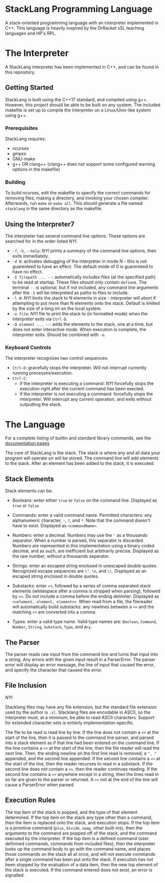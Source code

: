 # StackLang Programming Language

A stack-oriented programming language with an interpreter implemented in C++. This language is heavily inspired by the DrRacket xSL teaching languages and HP's RPL.

# The Interpreter

A StackLang interpreter has been implemented in C++, and can be found in this repository.

## Getting Started

StackLang is built using the C++17 standard, and compiled using g++. However, this project should be able to be built on any system. The included makefile is set up to compile the interpreter on a Linux/Unix-like system using g++.

### Prerequisites

StackLang requires:

* ncurses
* gmpxx
* GNU-make
* g++ OR clang++ (clang++ does not support some configured warning options in the makefile)

### Building

To build ncurses, edit the makefile to specify the correct commands for removing files, making a directory, and invoking your chosen compiler. Afterwards, run `make` or `make all`. This should generate a file named `stacklang` in the same directory as the makefile.

## Using the Interpreter7

The interpreter has several command line options. These options are searched for in the order listed *NYI*.

* `-?`, `-h`, `--help`: *NYI* prints a summary of the command line options, then exits immediately.
* `-d N`: activates debugging of the interpreter in mode N - this is not guarenteed to have an effect. The default mode of 0 is guarenteed to have no effect.
* `-I filepath ... --`: automatically includes files (at the specified path) to be read at startup. These files should only contain `define`s. The terminal `--` is optional, but if not included, any command line arguments after the `-I` will be interpreted as paths to files to include.
* `-l N`: *NYI* limits the stack to N elements in size - interpreter will abort if attempting to put more than N elements onto the stack. Default is limited by the size of a long int on the local system.
* `-o file`: *NYI* file to print the stack to (in formatted mode) when the interpreter exits via `Ctrl-D`.
* `-Q element ... --`: adds the elements to the stack, one at a time, but does not enter interactive mode. When execution is complete, the interpreter exits. Should be combined with `-o`.

### Keyboard Controls

The interpreter recognizes two control sequences:

* `Ctrl-D`: gracefully stops the interpreter. Will not interrupt currently running processes/execution.
* `Ctrl-C`: 
    * if the interpreter is executing a command: *NYI* forcefully stops the execution right after the current command has been exected.
    * if the interpreter is not executing a command: forcefully stops the interpreter. Will interrupt any current operation, and exits without outputting the stack.

# The Language

For a complete listing of builtin and standard library commands, see the [documentation pages](link)

The core of StackLang is the stack. The stack is where any and all data your program will operate on will be stored. The command line will add elements to the stack. After an element has been added to the stack, it is executed.

## Stack Elements

Stack elements can be:

* Booleans: enter either `true` or `false` on the command line. Displayed as `true` or `false`

* Commands: enter a valid command name. Permitted characters: any alphanumeric character, `-`, `?`, and `*`. Note that the command doesn't have to exist. Displayed as `<commandName>`.

* Numbers: enter a decimal. Numbers may use the `'` as a thousands separator. When a number is parsed, this separator is discarded. Numbers are represented in this implementation using a binary coded decimal, and as such, are inefficient but arbitrarily precise.  Displayed as the raw number, without a thousands separator.

* Strings: enter an escaped string enclosed in unescaped double quotes. Recognized escape sequences are `\"`, `\n`, and `\\`. Displayed as an escaped string enclosed in double quotes.

* Substacks: enter `<<`, followed by a series of comma separated stack elements (whitespace after a comma is stripped when parsing), followed by `>>`. Do not include a comma before the ending delimiter. Displayed as `<<element, element, element>>`. When read from a file, the filereader will automatically build substacks: any newlines between a `<<` and the matching `>>` are converted into a comma.

* Types: enter a valid type name. Valid type names are: `Boolean`, `Command`, `Number`, `String`, `Substack`, `Type`, and `Any`.

## The Parser

The parser reads raw input from the command line and turns that input into a string. Any errors with the given input result in a ParserError. The parser error will display an error message, the line of input that caused the error, and specify the character that caused the error.

## File Inclusion

*NYI*

Stacklang files may have any file extension, but the standard file extension used by the author is `.sl`. Stacklang files are encodable in ASCII, so the interpreter must, at a minimum, be able to read ASCII characters. Support for extended character sets is entierly implementation-specific.

The file to be read is read line by line. If the line does not contain a `<<` at the start of the line, then it is passed to the command line parser, and parsed into a stack element as if that line had been entered on the command line. If the line contains a `<<` at the start of the line, then the file reader will read the next line. Then, the ending newline on the first line read is removed, a `", "` appended, and the second line appended. If the second line contains a `<<` at the start of the line, then the reader recurses to read in a substack. If the second line does not contain a `>>`, then the reader continues reading. If the second line contains a `>>` anywhere except in a string, then the lines read in so far are given to the parser or returned. A `>>` not at the end of the line will cause a ParserError when parsed.

## Execution Rules

The top item of the stack is popped, and the type of that element determined. If the top item on the stack any type other than a command, then the item is replaced onto the stack, and execution stops. If the top item is a primitive command (`plus`, `divide`, `swap`, other built-ins), then the arguments to the command are popped off of the stack, and the command executed by the interpreter. If the top item is a defined command (user definined commands, commands from included files), then the interpreter looks up the command body to go with the command name, and places those commands on the stack all at once, and will not execute commands after a single command has been put onto the stack. If execution has not been stopped by the evaluation of a data item, then the new top element of the stack is executed. If the command entered does not exist, an error is signalled.
